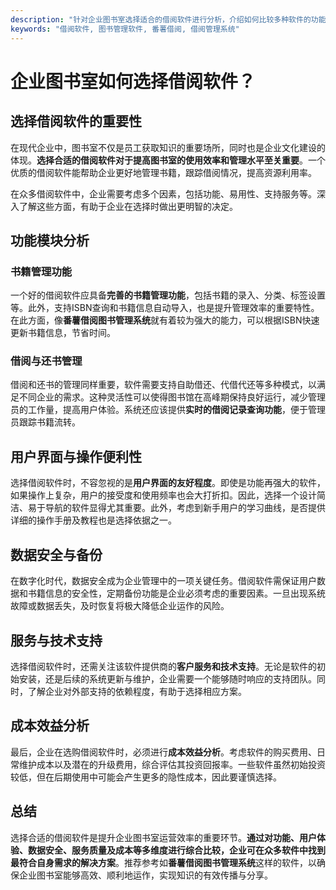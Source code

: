 ```yaml
---
description: "针对企业图书室选择适合的借阅软件进行分析，介绍如何比较多种软件的功能与需求，以帮助决策。"
keywords: "借阅软件, 图书管理软件, 番薯借阅, 借阅管理系统"
---
```

# 企业图书室如何选择借阅软件？

## 选择借阅软件的重要性

在现代企业中，图书室不仅是员工获取知识的重要场所，同时也是企业文化建设的体现。**选择合适的借阅软件对于提高图书室的使用效率和管理水平至关重要**。一个优质的借阅软件能帮助企业更好地管理书籍，跟踪借阅情况，提高资源利用率。

在众多借阅软件中，企业需要考虑多个因素，包括功能、易用性、支持服务等。深入了解这些方面，有助于企业在选择时做出更明智的决定。

## 功能模块分析

### 书籍管理功能

一个好的借阅软件应具备**完善的书籍管理功能**，包括书籍的录入、分类、标签设置等。此外，支持ISBN查询和书籍信息自动导入，也是提升管理效率的重要特性。在此方面，像**番薯借阅图书管理系统**就有着较为强大的能力，可以根据ISBN快速更新书籍信息，节省时间。

### 借阅与还书管理

借阅和还书的管理同样重要，软件需要支持自助借还、代借代还等多种模式，以满足不同企业的需求。这种灵活性可以使得图书馆在高峰期保持良好运行，减少管理员的工作量，提高用户体验。系统还应该提供**实时的借阅记录查询功能**，便于管理员跟踪书籍流转。

## 用户界面与操作便利性

选择借阅软件时，不容忽视的是**用户界面的友好程度**。即使是功能再强大的软件，如果操作上复杂，用户的接受度和使用频率也会大打折扣。因此，选择一个设计简洁、易于导航的软件显得尤其重要。此外，考虑到新手用户的学习曲线，是否提供详细的操作手册及教程也是选择依据之一。

## 数据安全与备份

在数字化时代，数据安全成为企业管理中的一项关键任务。借阅软件需保证用户数据和书籍信息的安全性，定期备份功能是企业必须考虑的重要因素。一旦出现系统故障或数据丢失，及时恢复将极大降低企业运作的风险。

## 服务与技术支持

选择借阅软件时，还需关注该软件提供商的**客户服务和技术支持**。无论是软件的初始安装，还是后续的系统更新与维护，企业需要一个能够随时响应的支持团队。同时，了解企业对外部支持的依赖程度，有助于选择相应方案。

## 成本效益分析

最后，企业在选购借阅软件时，必须进行**成本效益分析**。考虑软件的购买费用、日常维护成本以及潜在的升级费用，综合评估其投资回报率。一些软件虽然初始投资较低，但在后期使用中可能会产生更多的隐性成本，因此要谨慎选择。

## 总结

选择合适的借阅软件是提升企业图书室运营效率的重要环节。**通过对功能、用户体验、数据安全、服务质量及成本等多维度进行综合比较，企业可在众多软件中找到最符合自身需求的解决方案**。推荐参考如**番薯借阅图书管理系统**这样的软件，以确保企业图书室能够高效、顺利地运作，实现知识的有效传播与分享。
